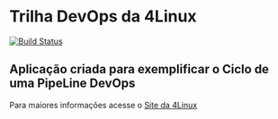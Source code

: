 # Trilha DevOps da 4Linux

<!-- Altere a Flag abaixo com sua URL do Travis -->
[![Build Status](https://travis-ci.com/marcomarques006/DevOpsLab-HelloWorld.svg?branch=master)](https://travis-ci.com/marcomarques006/DevOpsLab-HelloWorld)

## Aplicação criada para exemplificar o Ciclo de uma PipeLine DevOps


Para maiores informações acesse o [Site da 4Linux](https://www.4linux.com.br/cursos/devops)
